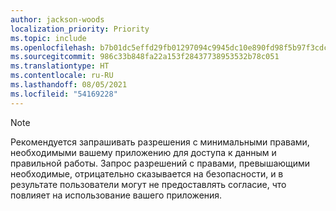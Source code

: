 ```yaml
---
author: jackson-woods
localization_priority: Priority
ms.topic: include
ms.openlocfilehash: b7b01dc5effd29fb01297094c9945dc10e890fd98f5b97f3cdc226fb4331116a
ms.sourcegitcommit: 986c33b848fa22a153f28437738953532b78c051
ms.translationtype: HT
ms.contentlocale: ru-RU
ms.lasthandoff: 08/05/2021
ms.locfileid: "54169228"
---
```

<!-- markdownlint-disable MD041-->

> [!Note]
> Рекомендуется запрашивать разрешения с минимальными правами, необходимыми вашему приложению для доступа к данным и правильной работы. Запрос разрешений с правами, превышающими необходимые, отрицательно сказывается на безопасности, и в результате пользователи могут не предоставлять согласие, что повлияет на использование вашего приложения.
